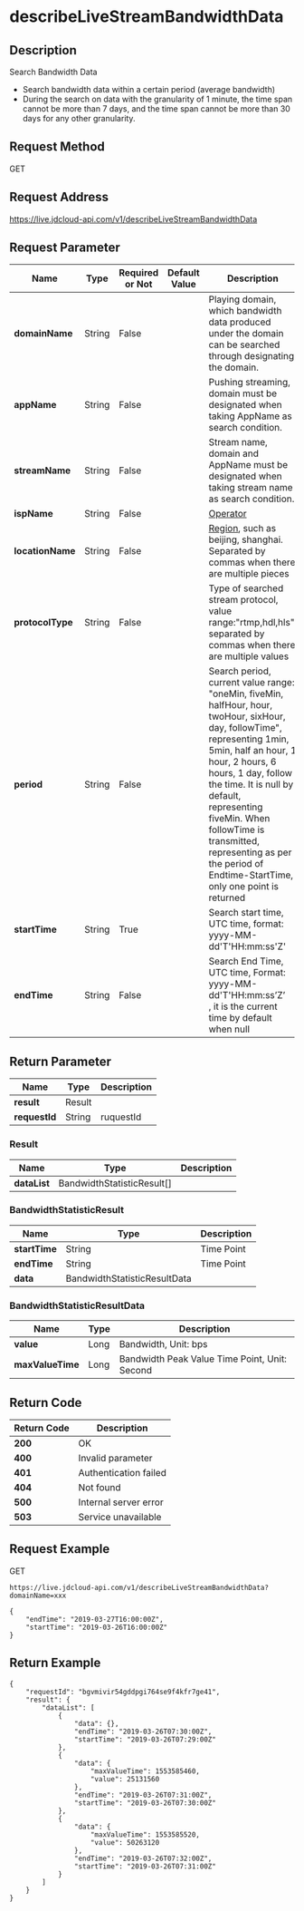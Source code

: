# describeLiveStreamBandwidthData


## Description
Search Bandwidth Data
- Search bandwidth data within a certain period (average bandwidth)
- During the search on data with the granularity of 1 minute, the time span cannot be more than 7 days, and the time span cannot be more than 30 days for any other granularity.


## Request Method
GET

## Request Address
https://live.jdcloud-api.com/v1/describeLiveStreamBandwidthData


## Request Parameter
|Name|Type|Required or Not|Default Value|Description|
|---|---|---|---|---|
|**domainName**|String|False| |Playing domain, which bandwidth data produced under the domain can be searched through designating the domain. <br>|
|**appName**|String|False| |Pushing streaming, domain must be designated when taking AppName as search condition. <br>|
|**streamName**|String|False| |Stream name, domain and AppName must be designated when taking stream name as search condition. <br>|
|**ispName**|String|False| |[Operator](../Reference/Operator.md)<br>|
|**locationName**|String|False| |[Region](../Reference/Region.md), such as beijing, shanghai. Separated by commas when there are multiple pieces<br>|
|**protocolType**|String|False| |Type of searched stream protocol, value range:"rtmp,hdl,hls", separated by commas when there are multiple values<br>|
|**period**|String|False| |Search period, current value range: "oneMin, fiveMin, halfHour, hour, twoHour, sixHour, day, followTime", representing 1min, 5min, half an hour, 1 hour, 2 hours, 6 hours, 1 day, follow the time. It is null by default, representing fiveMin. When followTime is transmitted, representing as per the period of Endtime-StartTime, only one point is returned<br>|
|**startTime**|String|True| |Search start time, UTC time, format: yyyy-MM-dd'T'HH:mm:ss'Z'<br>|
|**endTime**|String|False| |Search End Time, UTC time, Format: yyyy-MM-dd'T'HH:mm:ss’Z’<br>, it is the current time by default when null<br>|


## Return Parameter
|Name|Type|Description|
|---|---|---|
|**result**|Result| |
|**requestId**|String|ruquestId|

### Result
|Name|Type|Description|
|---|---|---|
|**dataList**|BandwidthStatisticResult[]| |
### BandwidthStatisticResult
|Name|Type|Description|
|---|---|---|
|**startTime**|String|Time Point<br>|
|**endTime**|String|Time Point<br>|
|**data**|BandwidthStatisticResultData| |
### BandwidthStatisticResultData
|Name|Type|Description|
|---|---|---|
|**value**|Long|Bandwidth, Unit: bps<br>|
|**maxValueTime**|Long|Bandwidth Peak Value Time Point, Unit: Second<br>|

## Return Code
|Return Code|Description|
|---|---|
|**200**|OK|
|**400**|Invalid parameter|
|**401**|Authentication failed|
|**404**|Not found|
|**500**|Internal server error|
|**503**|Service unavailable|

## Request Example
GET
```
https://live.jdcloud-api.com/v1/describeLiveStreamBandwidthData?domainName=xxx

```
```
{
    "endTime": "2019-03-27T16:00:00Z", 
    "startTime": "2019-03-26T16:00:00Z"
}
```

## Return Example
```
{
    "requestId": "bgvmivir54gddpgi764se9f4kfr7ge41", 
    "result": {
        "dataList": [
            {
                "data": {}, 
                "endTime": "2019-03-26T07:30:00Z", 
                "startTime": "2019-03-26T07:29:00Z"
            }, 
            {
                "data": {
                    "maxValueTime": 1553585460, 
                    "value": 25131560
                }, 
                "endTime": "2019-03-26T07:31:00Z", 
                "startTime": "2019-03-26T07:30:00Z"
            }, 
            {
                "data": {
                    "maxValueTime": 1553585520, 
                    "value": 50263120
                }, 
                "endTime": "2019-03-26T07:32:00Z", 
                "startTime": "2019-03-26T07:31:00Z"
            }
        ]
    }
}
```
